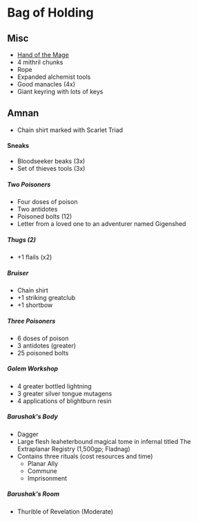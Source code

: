 # Bag of Holding

## Misc

- [Hand of the Mage](https://2e.aonprd.com/Equipment.aspx?ID=440)
- 4 mithril chunks
- Rope
- Expanded alchemist tools
- Good manacles (4x)
- Giant keyring with lots of keys

## Amnan

- Chain shirt marked with Scarlet Triad

#### Sneaks

- Bloodseeker beaks (3x)
- Set of thieves tools (3x)

##### Two Poisoners 

- Four doses of poison 
- Two antidotes
- Poisoned bolts (12)
- Letter from a loved one to an adventurer named Gigenshed

##### Thugs (2)

- +1 flails (x2)

##### Bruiser

- Chain shirt
- +1 striking greatclub
- +1 shortbow

##### Three Poisoners

- 6 doses of poison
- 3 antidotes (greater)
- 25 poisoned bolts

##### Golem Workshop

- 4 greater bottled lightning
- 3 greater silver tongue mutagens
- 4 applications of blightburn resin

##### Barushak's Body

- Dagger
- Large flesh leaheterbound magical tome in infernal titled The Extraplanar Registry (1,500gp; Fladnag)
- Contains three rituals (cost resources and time)
   - Planar Ally
   - Commune
   - Imprisonment
   
##### Barushak's Room

- Thurible of Revelation (Moderate)
